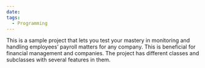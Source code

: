 ```yaml
---
date: 
tags:
  - Programming
---
```

This is a sample project that lets you test your mastery in monitoring and handling employees’ payroll matters for any company. This is beneficial for financial management and companies. The project has different classes and subclasses with several features in them. 
